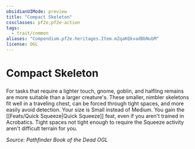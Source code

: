 ```yaml
---
obsidianUIMode: preview
title: "Compact Skeleton"
cssclasses: pf2e,pf2e-action
tags:
  - trait/common
aliases: "Compendium.pf2e.heritages.Item.mZqaKQkvadBbNubM"
license: OGL
---
```

# Compact Skeleton

### 






For tasks that require a lighter touch, gnome, goblin, and halfling remains are more suitable than a larger creature's. These smaller, nimbler skeletons fit well in a traveling chest, can be forced through tight spaces, and more easily avoid detection. Your size is Small instead of Medium. You gain the [[Feats/Quick Squeeze|Quick Squeeze]] feat, even if you aren't trained in Acrobatics. Tight spaces not tight enough to require the Squeeze activity aren't difficult terrain for you.

*Source: Pathfinder Book of the Dead*
*OGL*
